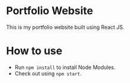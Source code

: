 # Portfolio Website

This is my portfolio website built using React JS.

# How to use

* Run `npm install` to install Node Modules.
* Check out using `npm start`.

